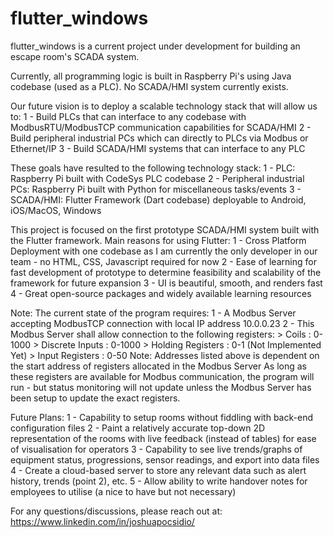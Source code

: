 # flutter_windows

flutter_windows is a current project under development for building an escape room's SCADA system.

Currently, all programming logic is built in Raspberry Pi's using Java codebase (used as a PLC). No SCADA/HMI system currently exists.

Our future vision is to deploy a scalable technology stack that will allow us to:
1 - Build PLCs that can interface to any codebase with ModbusRTU/ModbusTCP communication capabilities for SCADA/HMI
2 - Build peripheral industrial PCs which can directly to PLCs via Modbus or Ethernet/IP
3 - Build SCADA/HMI systems that can interface to any PLC

These goals have resulted to the following technology stack:
1 - PLC: Raspberry Pi built with CodeSys PLC codebase
2 - Peripheral industrial PCs: Raspberry Pi built with Python for miscellaneous tasks/events
3 - SCADA/HMI: Flutter Framework (Dart codebase) deployable to Android, iOS/MacOS, Windows

This project is focused on the first prototype SCADA/HMI system built with the Flutter framework.
Main reasons for using Flutter:
1 - Cross Platform Deployment with one codebase as I am currently the only developer in our team - no HTML, CSS, Javascript required for now
2 - Ease of learning for fast development of prototype to determine feasibility and scalability of the framework for future expansion
3 - UI is beautiful, smooth, and renders fast
4 - Great open-source packages and widely available learning resources

Note: The current state of the program requires:
1 - A Modbus Server accepting ModbusTCP connection with local IP address 10.0.0.23
2 - This Modbus Server shall allow connection to the following registers:
    > Coils             : 0-1000
    > Discrete Inputs   : 0-1000
    > Holding Registers : 0-1 (Not Implemented Yet)
    > Input Registers   : 0-50 
    Note: Addresses listed above is dependent on the start address of registers allocated in the Modbus Server
As long as these registers are available for Modbus communication, the program will run - but status monitoring will not update unless the Modbus Server has been setup to update the exact registers.

Future Plans:
1 - Capability to setup rooms without fiddling with back-end configuration files
2 - Paint a relatively accurate top-down 2D representation of the rooms with live feedback (instead of tables) for ease of visualisation for operators
3 - Capability to see live trends/graphs of equipment status, progressions, sensor readings, and export into data files
4 - Create a cloud-based server to store any relevant data such as alert history, trends (point 2), etc.
5 - Allow ability to write handover notes for employees to utilise (a nice to have but not necessary)

For any questions/discussions, please reach out at: https://www.linkedin.com/in/joshuapocsidio/
